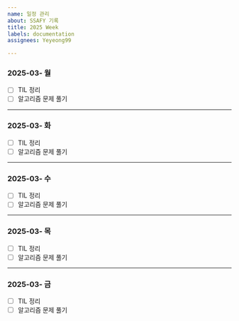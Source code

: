 ```yaml
---
name: 일정 관리
about: SSAFY 기록
title: 2025 Week
labels: documentation
assignees: Yeyeong99

---
```


### 2025-03- 월
- [ ] TIL 정리
- [ ] 알고리즘 문제 풀기
---
### 2025-03- 화
- [ ] TIL 정리
- [ ] 알고리즘 문제 풀기
---
### 2025-03- 수
- [ ] TIL 정리
- [ ] 알고리즘 문제 풀기
---
### 2025-03- 목
- [ ] TIL 정리
- [ ] 알고리즘 문제 풀기
---
### 2025-03- 금
- [ ] TIL 정리
- [ ] 알고리즘 문제 풀기
